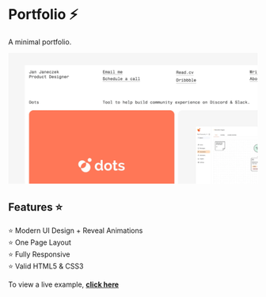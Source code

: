 # Portfolio ⚡️
A minimal portfolio.

![Portfolio](images/fb_img.png)

## Features ⭐

⭐ Modern UI Design + Reveal Animations\
⭐ One Page Layout\
⭐ Fully Responsive\
⭐ Valid HTML5 & CSS3

To view a live example, **[click here](https://janjaneczek.com)**


